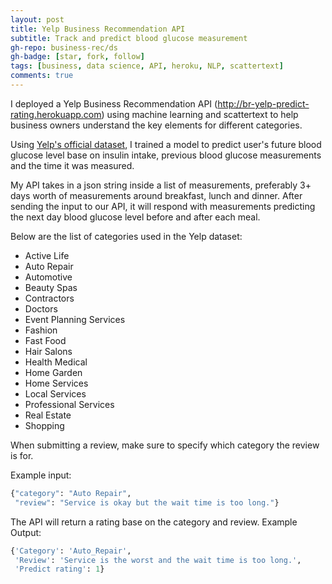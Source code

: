 ```yaml
---
layout: post
title: Yelp Business Recommendation API
subtitle: Track and predict blood glucose measurement
gh-repo: business-rec/ds
gh-badge: [star, fork, follow]
tags: [business, data science, API, heroku, NLP, scattertext]
comments: true
---
```

I deployed a Yelp Business Recommendation API (http://br-yelp-predict-rating.herokuapp.com) using machine learning and scattertext to help business owners understand the key elements for different categories.

Using [Yelp's official dataset](https://www.yelp.com/dataset), I trained a model to predict user's future blood glucose level base on insulin intake, previous blood glucose measurements and the time it was measured.

My API takes in a json string inside a list of measurements, preferably 3+ days worth of measurements around breakfast, lunch and dinner. After sending the input to our API, it will respond with measurements predicting the next day blood glucose level before and after each meal.

Below are the list of categories used in the Yelp dataset:
* Active Life
* Auto Repair
* Automotive
* Beauty Spas
* Contractors
* Doctors
* Event Planning Services
* Fashion
* Fast Food
* Hair Salons
* Health Medical
* Home Garden
* Home Services
* Local Services
* Professional Services
* Real Estate
* Shopping 

When submitting a review, make sure to specify which category the review is for.

Example input:
```python
{"category": "Auto Repair", 
 "review": "Service is okay but the wait time is too long."}
```
The API will return a rating base on the category and review.
Example Output:
```python
{'Category': 'Auto_Repair',
 'Review': 'Service is the worst and the wait time is too long.',
 'Predict rating': 1}
```
